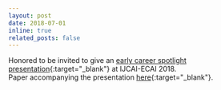 ```yaml
---
layout: post
date: 2018-07-01
inline: true
related_posts: false
---
```


Honored to be invited to give an [early career spotlight presentation](https://www.ijcai-18.org/early-career-talks/){:target="_blank"} at IJCAI-ECAI 2018.
<br/>
Paper accompanying the presentation [here](/assets/pdf/ijcai-Yeoh18.pdf){:target="_blank"}.